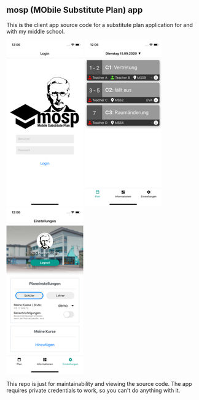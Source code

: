## mosp (MObile Substitute Plan) app
This is the client app source code for a substitute plan application for and with my middle school.

<img width=200 src="mosp/screenshots/ios/Simulator Screen Shot - iPhone 11 Pro - 2020-09-15 at 12.06.21.png" />
<img width=200 src="mosp/screenshots/ios/Simulator Screen Shot - iPhone 11 Pro - 2020-09-15 at 12.06.12.png" />
<img width=200 src="mosp/screenshots/ios/Simulator Screen Shot - iPhone 11 Pro - 2020-09-15 at 12.06.16.png" />


This repo is just for maintainability and viewing the source code. The app requires private credentials to work, so you can't do anything with it.